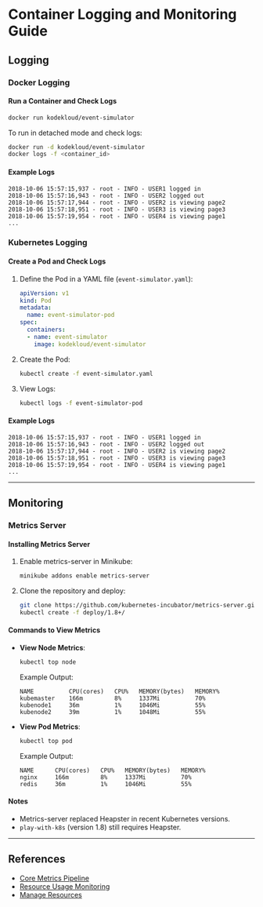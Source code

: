 
# Container Logging and Monitoring Guide

## Logging

### Docker Logging
#### Run a Container and Check Logs
```bash
docker run kodekloud/event-simulator
```
To run in detached mode and check logs:
```bash
docker run -d kodekloud/event-simulator
docker logs -f <container_id>
```

#### Example Logs
```
2018-10-06 15:57:15,937 - root - INFO - USER1 logged in
2018-10-06 15:57:16,943 - root - INFO - USER2 logged out
2018-10-06 15:57:17,944 - root - INFO - USER2 is viewing page2
2018-10-06 15:57:18,951 - root - INFO - USER3 is viewing page3
2018-10-06 15:57:19,954 - root - INFO - USER4 is viewing page1
...
```

### Kubernetes Logging
#### Create a Pod and Check Logs
1. Define the Pod in a YAML file (`event-simulator.yaml`):
    ```yaml
    apiVersion: v1
    kind: Pod
    metadata:
      name: event-simulator-pod
    spec:
      containers:
      - name: event-simulator
        image: kodekloud/event-simulator
    ```
2. Create the Pod:
    ```bash
    kubectl create -f event-simulator.yaml
    ```
3. View Logs:
    ```bash
    kubectl logs -f event-simulator-pod
    ```

#### Example Logs
```
2018-10-06 15:57:15,937 - root - INFO - USER1 logged in
2018-10-06 15:57:16,943 - root - INFO - USER2 logged out
2018-10-06 15:57:17,944 - root - INFO - USER2 is viewing page2
2018-10-06 15:57:18,951 - root - INFO - USER3 is viewing page3
2018-10-06 15:57:19,954 - root - INFO - USER4 is viewing page1
...
```

---

## Monitoring

### Metrics Server
#### Installing Metrics Server
1. Enable metrics-server in Minikube:
    ```bash
    minikube addons enable metrics-server
    ```
2. Clone the repository and deploy:
    ```bash
    git clone https://github.com/kubernetes-incubator/metrics-server.git
    kubectl create -f deploy/1.8+/
    ```

#### Commands to View Metrics
- **View Node Metrics**:
    ```bash
    kubectl top node
    ```
    Example Output:
    ```
    NAME          CPU(cores)   CPU%   MEMORY(bytes)   MEMORY%
    kubemaster    166m         8%     1337Mi          70%
    kubenode1     36m          1%     1046Mi          55%
    kubenode2     39m          1%     1048Mi          55%
    ```

- **View Pod Metrics**:
    ```bash
    kubectl top pod
    ```
    Example Output:
    ```
    NAME      CPU(cores)   CPU%   MEMORY(bytes)   MEMORY%
    nginx     166m         8%     1337Mi          70%
    redis     36m          1%     1046Mi          55%
    ```

#### Notes
- Metrics-server replaced Heapster in recent Kubernetes versions.
- `play-with-k8s` (version 1.8) still requires Heapster.

---

## References
- [Core Metrics Pipeline](https://kubernetes.io/docs/tasks/debug-application-cluster/core-metrics-pipeline/)
- [Resource Usage Monitoring](https://kubernetes.io/docs/tasks/debug-application-cluster/resource-usage-monitoring/)
- [Manage Resources](https://kubernetes.io/docs/tasks/administer-cluster/manage-resources/)
